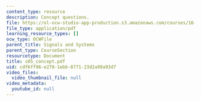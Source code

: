 ```yaml
---
content_type: resource
description: Concept questions.
file: https://ol-ocw-studio-app-production.s3.amazonaws.com/courses/16-01-unified-engineering-i-ii-iii-iv-fall-2005-spring-2006/cdf6ff96e2781ebb877123d2a99a93d7_s05_concept.pdf
file_type: application/pdf
learning_resource_types: []
ocw_type: OCWFile
parent_title: Signals and Systems
parent_type: CourseSection
resourcetype: Document
title: s05_concept.pdf
uid: cdf6ff96-e278-1ebb-8771-23d2a99a93d7
video_files:
  video_thumbnail_file: null
video_metadata:
  youtube_id: null
---
```

